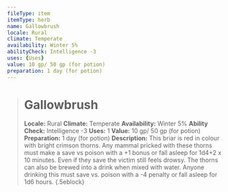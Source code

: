 ```yaml
---
fileType: item
itemType: herb
name: Gallowbrush
locale: Rural
climate: Temperate
availability: Winter 5%
abilityCheck: Intelligence -3
uses: {Uses}
value: 10 gp/ 50 gp (for potion)
preparation: 1 day (for potion)
---
```

>#  Gallowbrush
>
> **Locale:** Rural
> **Climate:** Temperate
> **Availability:** Winter 5%
> **Ability Check:** Intelligence -3
> **Uses:** 1
> **Value:** 10 gp/ 50 gp (for potion)
> **Preparation:** 1 day (for potion)
> **Description:** This briar is red in colour with bright crimson thorns. Any mammal pricked with these thorns must make a save vs poison with a +1 bonus or fall asleep for 1d4+2 x 10 minutes. Even if they save the victim still feels drowsy. The thorns can also be brewed into a drink when mixed with water. Anyone drinking this must save vs. poison with a -4 penalty or fall asleep for 1d6 hours.
{.5eblock}


